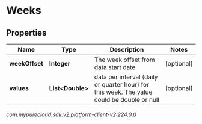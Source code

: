 # Weeks


## Properties

| Name | Type | Description | Notes |
| ------------ | ------------- | ------------- | ------------- |
| **weekOffset** | **Integer** | The week offset from data start date |  [optional] |
| **values** | **List&lt;Double&gt;** | data per interval (daily or quarter hour) for this week. The value could be double or null |  [optional] |




_com.mypurecloud.sdk.v2:platform-client-v2:224.0.0_
